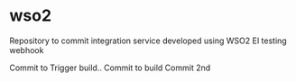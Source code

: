 # wso2
Repository to commit integration service developed using WSO2 EI
testing webhook

Commit to Trigger build..
Commit to build
Commit 2nd
